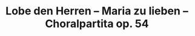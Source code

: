 ---
title: Lobe den Herren – Maria zu lieben – Choralpartita op. 54
opus: 54
instrumentation: für Orgel
imslp_project: Lobe_den_Herren_-_Maria_zu_lieben_-_Choralpartita,_Op.54_(Fuchs-Sch%C3%B6nbach,_Ernst)
imslp_file: PMLP73484-Ernst_Fuchs-Schoenbach_-_op._54_Choralpartita.pdf
wikicommon_file: Ernst_Fuchs-Schoenbach_-_op._54_Choralpartita.pdf
short: op-54_Choralpartita
edited: true
musicxml: true
pieces:
  - title: Lobe den Herren
  - title: Maria zu lieben
youtube:
  - url: DbaaHblrDr0
    artist: Michael Pollwein
    title: Lobe den Herren
  - url: Rcxf7c6WT-A
    artist: Herbert Weß
    title: Maria zu lieben
edition:
  - score: edition_pollwein_54a_01.musx
  - score: edition_pollwein_54a_02.musx
  - score: edition_pollwein_54a_03.musx
  - score: edition_pollwein_54a_04.musx
  - score: edition_pollwein_54a_05.musx
  - score: edition_pollwein_54a_06.musx
  - score: edition_pollwein_54a_07.musx
  - score: edition_pollwein_54a_08.musx
  - score: edition_pollwein_54a_09.musx
  - score: edition_pollwein_54a_10.musx
  - score: edition_pollwein_54a_11.musx
  - score: edition_pollwein_54a_12.musx
---